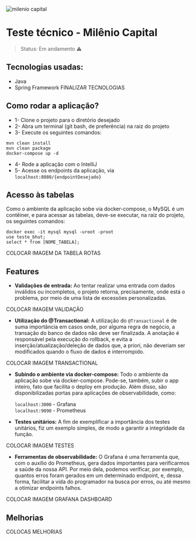 ![milenio capital](https://user-images.githubusercontent.com/80921933/166538142-3d177de7-8596-4ebf-a9c4-997287fa70f1.png)
# Teste técnico - Milênio Capital

>Status: Em andamento ⚠️

## Tecnologias usadas:

+ Java
+ Spring Framework
 FINALIZAR TECNOLOGIAS

## Como rodar a aplicação?

+ 1- Clone o projeto para o diretório desejado
+ 2- Abra um terminal (git bash, de preferência) na raiz do projeto
+ 3- Execute os seguintes comandos:
```
mvn clean install
mvn clean package
docker-compose up -d
```

+ 4- Rode a aplicação com o IntelliJ
+ 5- Acesse os endpoints da aplicação, via `localhost:8080/{endpointDesejado}`

## Acesso às tabelas

Como o ambiente da aplicação sobe via docker-compose, o MySQL é um contêiner, e para acessar as tabelas, deve-se executar, na raiz do projeto, os seguintes comandos:
```
docker exec -it mysql mysql -uroot -proot
use teste_bhut;
select * from [NOME_TABELA];
```
COLOCAR IMAGEM DA TABELA ROTAS


## Features

+ <b>Validações de entrada:</b> Ao tentar realizar uma entrada com dados inválidos ou incompletos, o projeto retorna, precisamente, onde está o problema, por meio de uma lista de excessões personalizadas.

COLOCAR IMAGEM VALIDAÇÃO

+ <b>Utilização do @Transactional:</b> A utilização do `@Transactional` é de suma importância em casos onde, por alguma regra de negócio, a transação do banco de dados não deve ser finalizada. A anotação é responsável pela execução do rollback, e evita a inserção/atualização/deleção de dados que, a priori, não deveriam ser modificados quando o fluxo de dados é interrompido.

COLOCAR IMAGEM TRANSACTIONAL

+ <b>Subindo o ambiente via docker-compose:</b> Todo o ambiente da aplicação sobe via docker-compose. Pode-se, também, subir o app inteiro, fato que facilita o deploy em produção. Além disso, são disponibilizadas portas para aplicações de observabilidade, como:

  `localhost:3000` - Grafana <br>
  `localhost:9090` - Prometheus
  
+ <b>Testes unitários:</b> A fim de exemplificar a importância dos testes unitários, fiz um exemplo simples, de modo a garantir a integridade da função.

COLOCAR IMAGEM TESTES

+ <b>Ferramentas de observabilidade:</b> O Grafana é uma ferramenta que, com o auxílio do Prometheus, gera dados importantes para verificarmos a saúde da nossa API. Por meio dela, podemos verificar, por exemplo, quantos erros foram gerados em um determinado endpoint, e, dessa forma, facilitar a vida do programador na busca por erros, ou até mesmo a otimizar endpoints falhos.

COLOCAR IMAGEM GRAFANA DASHBOARD

## Melhorias

COLOCAS MELHORIAS
